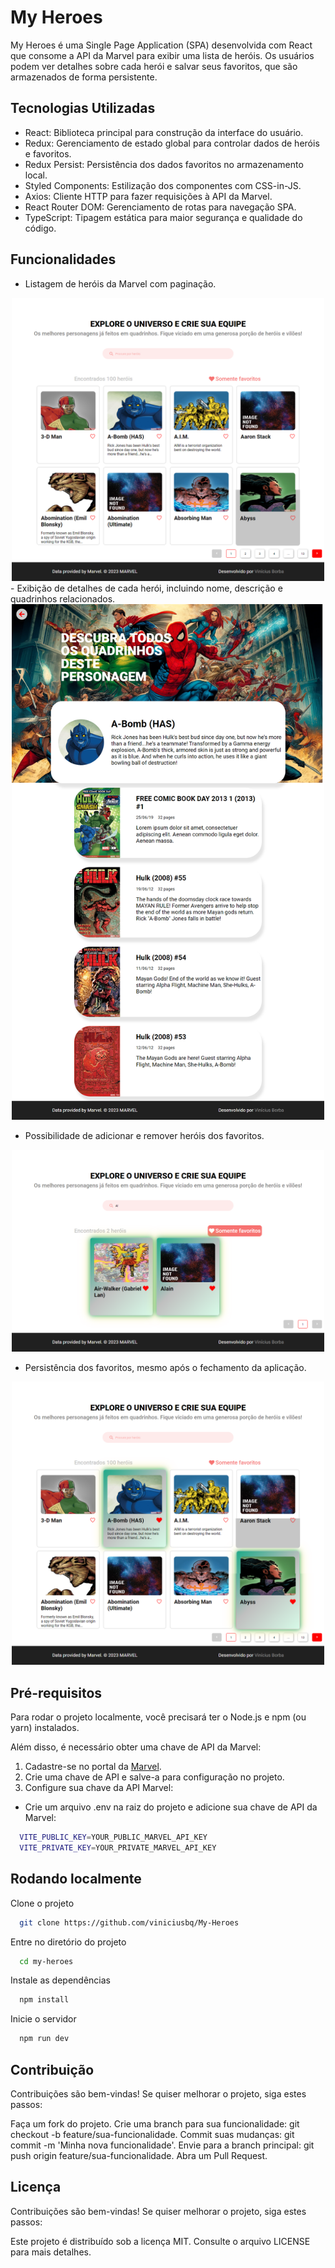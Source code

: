 # My Heroes

My Heroes é uma Single Page Application (SPA) desenvolvida com React que consome a API da Marvel para exibir uma lista de heróis. Os usuários podem ver detalhes sobre cada herói e salvar seus favoritos, que são armazenados de forma persistente.

## Tecnologias Utilizadas

- React: Biblioteca principal para construção da interface do usuário.
- Redux: Gerenciamento de estado global para controlar dados de heróis e favoritos.
- Redux Persist: Persistência dos dados favoritos no armazenamento local.
- Styled Components: Estilização dos componentes com CSS-in-JS.
- Axios: Cliente HTTP para fazer requisições à API da Marvel.
- React Router DOM: Gerenciamento de rotas para navegação SPA.
- TypeScript: Tipagem estática para maior segurança e qualidade do código.

## Funcionalidades

- Listagem de heróis da Marvel com paginação.
<div align="center">
<img src="./src/assets/prints/home.png" alt="Página Inicial do My Heroes" width="500"/>
</div>
- Exibição de detalhes de cada herói, incluindo nome, descrição e quadrinhos relacionados.
<div align="center">

<img src="./src/assets/prints/characterDetails.png" alt="Página Inicial do My Heroes" width="500"/>
</div>

- Possibilidade de adicionar e remover heróis dos favoritos.
<div align="center">

<img src="./src/assets/prints/favorites.png" alt="Página Inicial do My Heroes" width="500"/>
</div>

- Persistência dos favoritos, mesmo após o fechamento da aplicação.
<div align="center">

<img src="./src/assets/prints/persist.png" alt="Página Inicial do My Heroes" width="500"/>
</div>

## Pré-requisitos

Para rodar o projeto localmente, você precisará ter o Node.js e npm (ou yarn) instalados.

Além disso, é necessário obter uma chave de API da Marvel:

1. Cadastre-se no portal da [Marvel](https://developer.marvel.com).
2. Crie uma chave de API e salve-a para configuração no projeto.
3. Configure sua chave da API Marvel:

- Crie um arquivo .env na raiz do projeto e adicione sua chave de API da Marvel:

```bash
  VITE_PUBLIC_KEY=YOUR_PUBLIC_MARVEL_API_KEY
  VITE_PRIVATE_KEY=YOUR_PRIVATE_MARVEL_API_KEY
```

## Rodando localmente

Clone o projeto

```bash
  git clone https://github.com/viniciusbq/My-Heroes
```

Entre no diretório do projeto

```bash
  cd my-heroes
```

Instale as dependências

```bash
  npm install
```

Inicie o servidor

```bash
  npm run dev
```

## Contribuição

Contribuições são bem-vindas! Se quiser melhorar o projeto, siga estes passos:

Faça um fork do projeto.
Crie uma branch para sua funcionalidade: git checkout -b feature/sua-funcionalidade.
Commit suas mudanças: git commit -m 'Minha nova funcionalidade'.
Envie para a branch principal: git push origin feature/sua-funcionalidade.
Abra um Pull Request.

## Licença

Contribuições são bem-vindas! Se quiser melhorar o projeto, siga estes passos:

Este projeto é distribuído sob a licença MIT. Consulte o arquivo LICENSE para mais detalhes.
